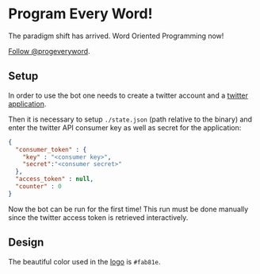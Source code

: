 # Program Every Word!

The paradigm shift has arrived. Word Oriented Programming now!

[Follow @progeveryword](https://twitter.com/progeveryword).

## Setup

In order to use the bot one needs to create a twitter account and a [twitter application](https://apps.twitter.com/).

Then it is necessary to setup `./state.json` (path relative to the binary) and enter the twitter API consumer key as well as secret for the application:

```json
{
  "consumer_token" : {
    "key" : "<consumer key>",
    "secret":"<consumer secret>"
  },
  "access_token" : null,
  "counter" : 0
}
```

Now the bot can be run for the first time! This run must be done manually since the twitter access token is retrieved interactively.

## Design

The beautiful color used in the [logo](./design) is `#fab81e`.
